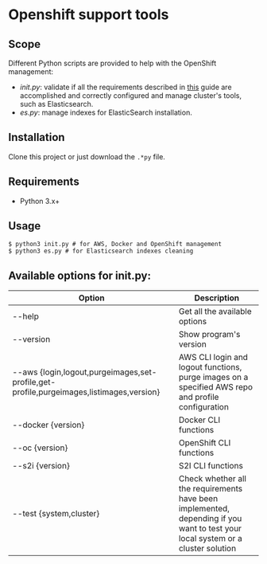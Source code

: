 # Openshift support tools

## Scope

Different Python scripts are provided to help with the OpenShift management:

- _init.py_: validate if all the requirements described in [this](https://confluence.dedalus.eu/display/AF/OCP+-+1+-+S2I+Quick+Start#) guide are accomplished and correctly configured and manage cluster's tools, such as Elasticsearch.
- _es.py_: manage indexes for ElasticSearch installation. 

## Installation

Clone this project or just download the `.*py` file.

## Requirements
- Python 3.x+

## Usage

```
$ python3 init.py # for AWS, Docker and OpenShift management
$ python3 es.py # for Elasticsearch indexes cleaning
```

## Available options for init.py:

| Option                                                                                   | Description                                                                                                                     |
|------------------------------------------------------------------------------------------|---------------------------------------------------------------------------------------------------------------------------------|
| --help                                                                                   | Get all the available options                                                                                                   |
| --version                                                                                | Show program's version                                                                                                          |
| --aws {login,logout,purgeimages,set-profile,get-profile,purgeimages,listimages,version}  | AWS CLI login and logout functions, purge images on a specified AWS repo and profile configuration                              |
| --docker {version}                                                                       | Docker CLI functions                                                                                                            |
| --oc {version}                                                                           | OpenShift CLI functions                                                                                                         |
| --s2i {version}                                                                          | S2I CLI functions                                                                                                               |
| --test {system,cluster}                                                                  | Check whether all the requirements have been implemented, depending if you want to test your local system or a cluster solution |
